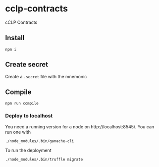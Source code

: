 # cclp-contracts
cCLP Contracts

## Install

```
npm i
```

## Create secret
Create a `.secret` file with the mnemonic

## Compile
```
npm run compile
```

### Deploy to localhost
You need a running version for a node on http://localhost:8545/. You can run one with 
```
./node_modules/.bin/ganache-cli
```

To run the deployment

```
./node_modules/.bin/truffle migrate
```
